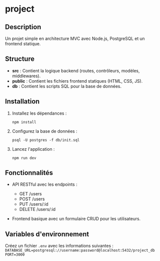 # project

## Description
Un projet simple en architecture MVC avec Node.js, PostgreSQL et un frontend statique.

## Structure
- **src** : Contient la logique backend (routes, contrôleurs, modèles, middlewares).
- **public** : Contient les fichiers frontend statiques (HTML, CSS, JS).
- **db** : Contient les scripts SQL pour la base de données.

## Installation
1. Installez les dépendances :
    ```
    npm install
    ```

2. Configurez la base de données :
    ```
    psql -U postgres -f db/init.sql
    ```

3. Lancez l'application :
    ```
    npm run dev
    ```

## Fonctionnalités
- API RESTful avec les endpoints :
    - GET /users
    - POST /users
    - PUT /users/:id
    - DELETE /users/:id

- Frontend basique avec un formulaire CRUD pour les utilisateurs.

## Variables d'environnement
Créez un fichier `.env` avec les informations suivantes :
    ```
    DATABASE_URL=postgresql://username:password@localhost:5432/project_db
    PORT=3000
    ```
